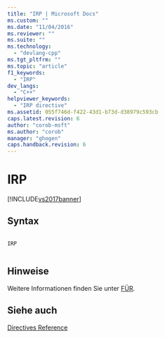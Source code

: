```yaml
---
title: "IRP | Microsoft Docs"
ms.custom: ""
ms.date: "11/04/2016"
ms.reviewer: ""
ms.suite: ""
ms.technology: 
  - "devlang-cpp"
ms.tgt_pltfrm: ""
ms.topic: "article"
f1_keywords: 
  - "IRP"
dev_langs: 
  - "C++"
helpviewer_keywords: 
  - "IRP directive"
ms.assetid: 055f746d-f422-43d1-b73d-d38979c593cb
caps.latest.revision: 6
author: "corob-msft"
ms.author: "corob"
manager: "ghogen"
caps.handback.revision: 6
---
```

# IRP
[!INCLUDE[vs2017banner](../../assembler/inline/includes/vs2017banner.md)]

## Syntax  
  
```  
  
IRP  
  
```  
  
## Hinweise  
 Weitere Informationen finden Sie unter [FÜR](../../assembler/masm/for-masm.md).  
  
## Siehe auch  
 [Directives Reference](../../assembler/masm/directives-reference.md)